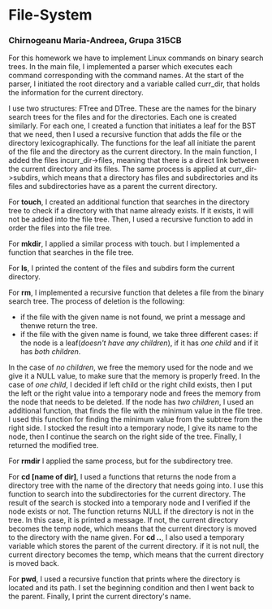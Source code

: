 # File-System
### Chirnogeanu Maria-Andreea, Grupa 315CB

For this homework we have to implement Linux commands on binary search trees.
In the main file, I implemented a parser which executes each command corresponding with the command names.
At the start of the parser, I initiated the root directory and a variable called curr_dir, that holds the information for the current directory.

I use two structures: FTree and DTree. These are the names for the binary search trees for the files and for the directories.
Each one is created similarly. For each one, I created a function that initiates a leaf for the BST that we need, then I used a recursive function that adds the file or the directory lexicographically.
The functions for the leaf all initiate the parent of the file and the directory as the current directory. In the main function, I added the files incurr_dir->files, meaning that there is a direct link between the current directory and its files. 
The same process is applied at curr_dir->subdirs, which means that a directory has files and subdirectories and its files and subdirectories have as a parent the current directory.

For **touch**, I created an additional function that searches in the directory tree to check if a directory with that name already exists. If it exists, it will not be added into the file tree. Then, I used a recursive function to add in order the files into the file tree.

For **mkdir**, I applied a similar process with touch. but I implemented a function that searches in the file tree.

For **ls**, I printed the content of the files and subdirs form the current directory.

For **rm**, I implemented a recursive function that deletes a file from the binary search tree. The process of deletion is the following:
 * if the file with the given name is not found, we print a message and thenwe return the tree.
 * if the file with the given name is found, we take three different cases: if the node is a leaf(*doesn't have any children*), if it has *one child* and
if it has *both children*.

In the case of *no children*, we free the memory used for the node and we give it a NULL value, to make sure that the memory is properly freed.
In the case of *one child*, I decided if left child or the right child exists, then I put the left or the right value into a temporary node and frees the memory from the node that needs to be deleted.
If the node has *two children*, I used an additional function, that finds the file with the minimum value in the file tree. I used this function for finding the minimum value from the subtree from the right side. I stocked the result into a temporary node, I give its name to the node, then I continue the search on the right side of the tree. Finally, I returned the modified tree.

For **rmdir** I applied the same process, but for the subdirectory tree.

For **cd [name of dir]**, I used a functions that returns the node from a directory tree with the name of the directory that needs going into. I use this function to search into the subdirectories for the current directory. The result of the search is stocked into a temporary node and I verified if the node exists or not. The function returns NULL if the directory is not in the tree.
In this case, it is printed a message. If not, the current directory becomes the temp node, which means that the current directory is moved to the directory with the name given. For **cd ..**, I also used a temporary variable which stores the parent of the current directory. if it is not null, the current directory becomes the temp, which means that the current directory is moved back.

For **pwd**, I used a recursive function that prints where the directory is located and its path. I set the beginning condition and then I went back to the parent. Finally, I print the current directory's name.
